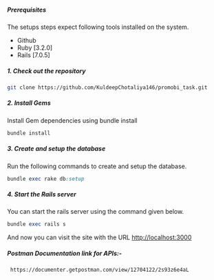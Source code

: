 ##### Prerequisites

The setups steps expect following tools installed on the system.

- Github
- Ruby [3.2.0]
- Rails [7.0.5]

##### 1. Check out the repository

```bash
git clone https://github.com/KuldeepChotaliya146/promobi_task.git
```

##### 2. Install Gems

Install Gem dependencies using bundle install

```bash
bundle install
```

##### 3. Create and setup the database

Run the following commands to create and setup the database.

```ruby
bundle exec rake db:setup
```

##### 4. Start the Rails server

You can start the rails server using the command given below.

```ruby
bundle exec rails s
```

And now you can visit the site with the URL <http://localhost:3000>

##### Postman Documentation link for APIs:-

```bash
 https://documenter.getpostman.com/view/12704122/2s93z6e4aL
```